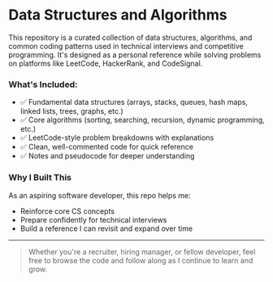 # Data Structures and Algorithms

This repository is a curated collection of data structures, algorithms, and common coding patterns used in technical interviews and competitive programming. It's designed as a personal reference while solving problems on platforms like LeetCode, HackerRank, and CodeSignal.

### What's Included:
- ✅ Fundamental data structures (arrays, stacks, queues, hash maps, linked lists, trees, graphs, etc.)
- ✅ Core algorithms (sorting, searching, recursion, dynamic programming, etc.)
- ✅ LeetCode-style problem breakdowns with explanations
- ✅ Clean, well-commented code for quick reference
- ✅ Notes and pseudocode for deeper understanding

### Why I Built This
As an aspiring software developer, this repo helps me:
- Reinforce core CS concepts
- Prepare confidently for technical interviews
- Build a reference I can revisit and expand over time

---

> Whether you're a recruiter, hiring manager, or fellow developer, feel free to browse the code and follow along as I continue to learn and grow.
